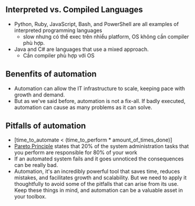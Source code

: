 ## Interpreted vs. Compiled Languages
- Python, Ruby, JavaScript, Bash, and PowerShell are all examples of interpreted programming languages
  - slow nhưng có thể exec trên nhiểu platform, OS không cần compiler phù hợp.
- Java and C# are languages that use a mixed approach.
  - Cần compiler phù hợp với OS

## Benenfits of automation
- Automation can allow the IT infrastructure to scale, keeping pace with growth and demand.
- But as we've said before, automation is not a fix-all. If badly executed, automation can cause as many problems as it can solve.

## Pitfalls of automation
- [time_to_automate < (time_to_perform * amount_of_times_done)]
- [Pareto Principle](https://www.jrautomation.com/news/details/2016/01/01/80-20-pareto-principle) states that 20% of the system administration tasks that you perform are responsible for 80% of your work
- If an automated system fails and it goes unnoticed the consequences can be really bad.
- Automation, it's an incredibly powerful tool that saves time, reduces mistakes, and facilitates growth and scalability. But we need to apply it thoughtfully to avoid some of the pitfalls that can arise from its use. Keep these things in mind, and automation can be a valuable asset in your toolbox.

